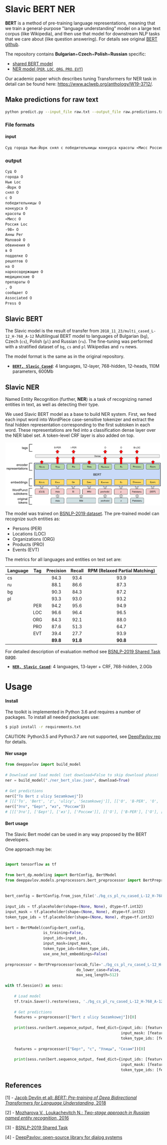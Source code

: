 # Slavic BERT NER

**BERT** is a method of pre-training language representations, meaning that we train a general-purpose "language understanding" model on a large text corpus (like Wikipedia), and then use that model for downstream NLP tasks that we care about (like question answering). For details see original [BERT github](https://github.com/google-research/bert).

The repository contains **Bulgarian**+**Czech**+**Polish**+**Russian** specific:
- [shared BERT model](#slavic-bert)
- [NER model (`PER`, `LOC`, `ORG`, `PRO`, `EVT`)](#slavic-bert)

Our academic paper which describes tuning Transformers for NER task in detail can be found here: https://www.aclweb.org/anthology/W19-3712/.

## Make predictions for raw text
```sh
python predict.py --input_file raw.txt --output_file raw.predictions.txt
```
### File formats
#### input
```sh
Суд города Нью-Йорк снял с победительницы конкурса красоты «Мисс Россия-98» Анны Маловой обвинения в подделке рецептов на наркосодержащие медицинские препараты, сообщает Associated Press. Соответствующее решение было принято после прохождения Маловой курса лечения от наркотической зависимости. Принудительное лечение было назначено «Мисс России-98» также по решению суда. Также Малова, ныне постоянно проживающая в США, обвинялась в мелкой краже, подлоге и незаконном хранении наркотиков. Более десятка правонарушений за последние три года могли обернуться для нее семью годами тюрьмы
```
### output
```sh
Суд O
города O
Нью Loc
-Йорк O
снял O
с O
победительницы O
конкурса O
красоты O
«Мисс O
Россия Loc
-98» O
Анны Per
Маловой O
обвинения O
в O
подделке O
рецептов O
на O
наркосодержащие O
медицинские O
препараты O
, O
сообщает O
Associated O
Press O
```
## Slavic BERT

The Slavic model is the result of transfer from `2018_11_23/multi_cased_L-12_H-768_A-12` Multilingual BERT model to languages of Bulgarian (`bg`), Czech (`cs`), Polish (`pl`) and Russian (`ru`). The fine-tuning was performed with a stratified dataset of `bg`, `cs` and `pl` Wikipedias and `ru` news.

The model format is the same as in the original repository.

*   **[`BERT, Slavic Cased`](http://files.deeppavlov.ai/deeppavlov_data/bg_cs_pl_ru_cased_L-12_H-768_A-12.tar.gz)**:
    4 languages, 12-layer, 768-hidden, 12-heads, 110M parameters, 600Mb

## Slavic NER

Named Entity Recognition (further, **NER**) is a task of recognizing named entities in text, as well as detecting their type.

We used Slavic BERT model as a base to build NER system. First, we feed each input word into WordPiece case-sensitive tokenizer and extract the final hidden representation corresponding to the first subtoken in each word. These representations are fed into a classification dense layer over the NER label set. A token-level CRF layer is also added on top.

![BERT NER diagram](bert_ner_diagram.png)

The model was trained on [BSNLP-2019 dataset](http://bsnlp.cs.helsinki.fi/shared_task.html). The pre-trained model can recognize such entities as:

- Persons (PER)
- Locations (LOC)
- Organizations (ORG)
- Products (PRO)
- Events (EVT)

The metrics for all languages and entities on test set are:

| Language     | Tag  | Precision     | Recall       | RPM (Relaxed Partial Matching)    |
|--------------|:----:|:-------------:|:------------:|:---------------------------------:|
| cs           |      | 94.3          | 93.4         | 93.9                              |
| ru           |      | 88.1          | 86.6         | 87.3                              |
| bg           |      | 90.3          | 84.3         | 87.2                              |
| pl           |      | 93.3          | 93.0         | 93.2                              |
|              | PER  | 94.2          | 95.6         | 94.9                              |
|              | LOC  | 96.6          | 96.4         | 96.5                              |
|              | ORG  | 84.3          | 92.1         | 88.0                              |
|              | PRO  | 87.6          | 51.3         | 64.7                              |
|              | EVT  | 39.4          | 27.7         | 93.9                              |
|              |      | **89.8**      | **91.8**     | **90.8**                          |

For detailed description of evaluation method see [BSNLP-2019 Shared Task page](http://bsnlp.cs.helsinki.fi/shared_task.html).

*   **[`NER, Slavic Cased`](http://files.deeppavlov.ai/deeppavlov_data/ner_bert_slav.tar.gz)**:
    4 languages, 13-layer + CRF, 768-hidden, 2.0Gb
    
# Usage

#### Install

The toolkit is implemented in Python 3.6 and requires a number of packages. To install all needed packages use:

```bash
$ pip3 install -r requirements.txt
```

CAUTION: Python3.5 and Python3.7 are not supported, see [DeepPavlov rep](https://github.com/deepmipt/deeppavlov) for details.

#### Ner usage

```python
from deeppavlov import build_model

# Download and load model (set download=False to skip download phase)
ner = build_model("./ner_bert_slav.json", download=True)

# Get predictions
ner(["To Bert z ulicy Sezamkowej"])
# [[['To', 'Bert', 'z', 'ulicy', 'Sezamkowej']], [['O', 'B-PER', 'O', 'B-LOC', 'I-LOC']]]
ner(["Это", "Берт", "из", "России"])
# [[['Это'], ['Берт'], ['из'], ['России']], [['O'], ['B-PER'], ['O'], ['B-LOC']]]
```
 
#### Bert usage

The Slavic Bert model can be used in any way proposed by the BERT developers.

One approach may be:

```python

import tensorflow as tf
  
from bert_dp.modeling import BertConfig, BertModel
from deeppavlov.models.preprocessors.bert_preprocessor import BertPreprocessor


bert_config = BertConfig.from_json_file('./bg_cs_pl_ru_cased_L-12_H-768_A-12/bert_config.json')

input_ids = tf.placeholder(shape=(None, None), dtype=tf.int32)
input_mask = tf.placeholder(shape=(None, None), dtype=tf.int32)
token_type_ids = tf.placeholder(shape=(None, None), dtype=tf.int32)

bert = BertModel(config=bert_config,
                 is_training=False,
                 input_ids=input_ids,
                 input_mask=input_mask,
                 token_type_ids=token_type_ids,
                 use_one_hot_embeddings=False)

preprocessor = BertPreprocessor(vocab_file='./bg_cs_pl_ru_cased_L-12_H-768_A-12/vocab.txt',
                                do_lower_case=False,
                                max_seq_length=512)

with tf.Session() as sess:

    # Load model
    tf.train.Saver().restore(sess, './bg_cs_pl_ru_cased_L-12_H-768_A-12/bert_model.ckpt')

    # Get predictions
    features = preprocessor(["Bert z ulicy Sezamkowej"])[0]

    print(sess.run(bert.sequence_output, feed_dict={input_ids: [features.input_ids],
                                                    input_mask: [features.input_mask],
                                                    token_type_ids: [features.input_type_ids]}))

    features = preprocessor(["Берт", "с", "Улицы", "Сезам"])[0]

    print(sess.run(bert.sequence_output, feed_dict={input_ids: [features.input_ids],
                                                    input_mask: [features.input_mask],
                                                    token_type_ids: [features.input_type_ids]}))
```

## References

[1] - [Jacob Devlin et all: *BERT: Pre-training of Deep Bidirectional Transformers for Language Understanding*, 2018](https://arxiv.org/abs/1810.04805)

[2] - [Mozharova V., Loukachevitch N.: *Two-stage approach in Russian named entity recognition*, 2016](https://ieeexplore.ieee.org/document/7584769)

[3] - [BSNLP-2019 Shared Task](http://bsnlp.cs.helsinki.fi/shared_task.html)

[4] - [DeepPavlov: open-source library for dialog systems](https://github.com/deepmipt/deeppavlov)
